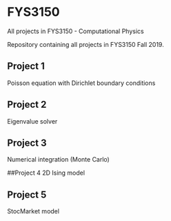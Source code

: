 # FYS3150
All projects in FYS3150 - Computational Physics


Repository containing all projects in FYS3150 Fall 2019.

## Project 1 
Poisson equation with Dirichlet boundary conditions

## Project 2
Eigenvalue solver

## Project 3
Numerical integration (Monte Carlo)

##Project 4
2D Ising model

## Project 5
StocMarket model
